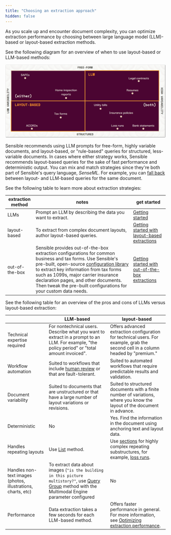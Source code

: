 ```yaml
---
title: "Choosing an extraction approach"
hidden: false
---
```


As you scale up and encounter document complexity, you can optimize extraction performance by choosing between large language model (LLM)-based or layout-based extraction methods.

See the following diagram for an overview of when to use layout-based or LLM-based methods: 

![Click to enlarge](https://raw.githubusercontent.com/sensible-hq/sensible-docs/main/readme-sync/assets/v0/images/final/document_landscape.png)

Sensible recommends using LLM prompts for free-form, highly variable documents, and layout-based, or "rule-based" queries for structured, less-variable documents. In cases where either strategy works, Sensible recommends layout-based queries for the sake of fast performance and deterministic output. You can mix and match strategies since they're both part of Sensible's query language, *SenseML*. For example, you can [fall back](doc:fallbacks) between layout- and LLM-based queries for the same document. 

See the following table to learn more about extraction strategies:

| extraction method | notes                                                        | get started                                                  |
| ----------------- | ------------------------------------------------------------ | ------------------------------------------------------------ |
| LLMs              | Prompt an LLM by describing the data you want to extract. | [Getting started](doc:getting-started-ai)                    |
| layout-based      | To extract from complex document layouts, author layout-based queries. | [Getting started with layout-based extractions](doc:getting-started) |
| out-of-the-box    | Sensible provides out-of-the-box extraction configurations for common business and tax forms. Use Sensible's pre-built, open-source [configuration library](https://github.com/sensible-hq/sensible-configuration-library/) to extract key information from tax forms such as 1099s, major carrier insurance declaration pages, and other documents. Then tweak the pre-built configurations for your custom data needs. | [Getting started with out-of-the-box extractions](doc:library-quickstart) |

See the following table for an overview of the pros and cons of LLMs versus layout-based extraction:

|                                                              | LLM-based                                      | layout-based                                       |
| ------------------------------------------------------------ | ------------------------------------------------------------ | ------------------------------------------------------------ |
| Technical expertise required                                 | For nontechnical users. Describe what you want to extract in a prompt to an LLM.  For example, "the policy period" or "total amount invoiced". | Offers advanced extraction configuration for technical users. For example, grab the second cell in a column headed by "premium." |
| Workflow automation                                          | Suited to workflows that include [human review](doc:human-review) or that are fault-tolerant. | Suited to automated workflows that require predictable results and validation. |
| Document variability                                         | Suited to documents that are unstructured or that have a large number of layout variations or revisions. | Suited to structured documents with a finite number of variations, where you know the layout of the document in advance. |
| Deterministic                                                | No                                                           | Yes. Find the information in the document using anchoring text and layout data. |
| Handles repeating layouts                                    | Use [List](doc:list-tips) method.                            | Use [sections](doc:sections) for highly complex repeating substructures, for example, [loss runs](doc:sections). |
| Handles non-text images (photos, illustrations, charts, etc) | To extract data about images (`"is the building in this picture multistory?"`, use [Query Group](doc:query-group) method with the Multimodal Engine parameter configured | No                                                           |
| Performance                                                  | Data extraction takes a few seconds for each LLM-based method. | Offers faster performance in general. For more information, see [Optimizing extraction performance](doc:performance). |

